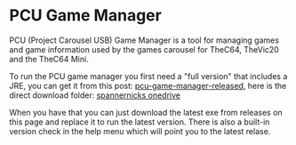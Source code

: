 # PCU Game Manager
PCU (Project Carousel USB) Game Manager is a tool for managing games and game information used by the games carousel for TheC64, TheVic20 and the TheC64 Mini.

To run the PCU game manager you first need a "full version" that includes a JRE, you can get it from this post: [pcu-game-manager-released](https://thec64community.online/thread/603/pcu-game-manager-released?page=1), here is the direct download folder: [spannernicks onedrive](https://onedrive.live.com/?authkey=%21ABk%2DxxKnx%2DBeuIo&id=DE6843E1C82A96C8%2148803&cid=DE6843E1C82A96C8)

When you have that you can just download the latest exe from releases on this page and replace it to run the latest version. There is also a built-in version check in the 
help menu which will point you to the latest relase.
